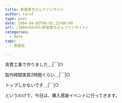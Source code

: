 ```yaml
---
title: 新堂真弓さんファンサイト
author: tarof
type: post
date: 2004-04-03T00:01:12+00:00
url: /2004/04/03/新堂真弓さんファンサイト/
categories:
  - Note
tags:
  - 黒歴史

---
```

突貫工事で作りました＿|￣|○
  
製作時間実質2時間ぐらい＿|￣|○
  
トップしかないです＿|￣|○

というわけで、今日は、購入感謝イベントに行ってきます。